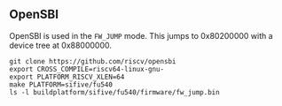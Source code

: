OpenSBI
-------

OpenSBI is used in the `FW_JUMP` mode. This jumps to 0x80200000 with a device
tree at 0x88000000.

```
git clone https://github.com/riscv/opensbi
export CROSS_COMPILE=riscv64-linux-gnu-
export PLATFORM_RISCV_XLEN=64
make PLATFORM=sifive/fu540
ls -l buildplatform/sifive/fu540/firmware/fw_jump.bin
```
